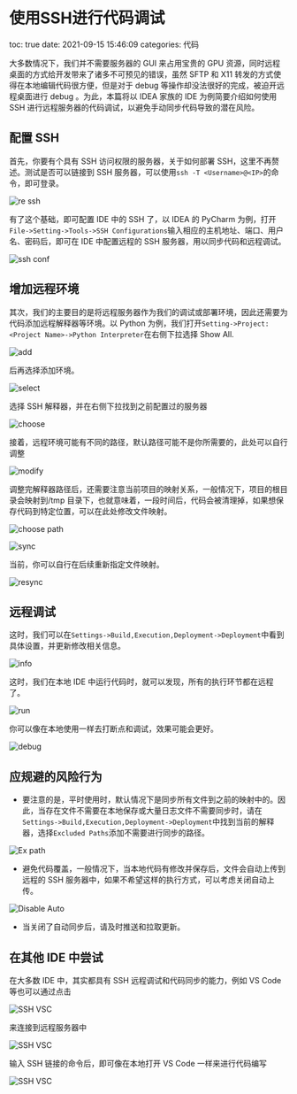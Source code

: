 # 使用SSH进行代码调试
toc: true
date: 2021-09-15 15:46:09
categories: 代码


大多数情况下，我们并不需要服务器的 GUI 来占用宝贵的 GPU 资源，同时远程桌面的方式给开发带来了诸多不可预见的错误，虽然 SFTP 和 X11 转发的方式使得在本地编辑代码很方便，但是对于 debug 等操作却没法很好的完成，被迫开远程桌面进行 debug 。为此，本篇将以 IDEA 家族的 IDE 为例简要介绍如何使用 SSH 进行远程服务器的代码调试，以避免手动同步代码导致的潜在风险。

<!-- more -->

## 配置 SSH

首先，你要有个具有 SSH 访问权限的服务器，关于如何部署 SSH，这里不再赘述。测试是否可以链接到 SSH 服务器，可以使用`ssh -T <Username>@<IP>`的命令，即可登录。

![re ssh](https://raw.githubusercontent.com/Waynehfut/blog/img/img20210915164533.png)

有了这个基础，即可配置 IDE 中的 SSH 了，以 IDEA 的 PyCharm 为例，打开`File->Setting->Tools->SSH Configurations`输入相应的主机地址、端口、用户名、密码后，即可在 IDE 中配置远程的 SSH 服务器，用以同步代码和远程调试。

![ssh conf](https://raw.githubusercontent.com/Waynehfut/blog/img/img20210915164347.png)

## 增加远程环境

其次，我们的主要目的是将远程服务器作为我们的调试或部署环境，因此还需要为代码添加远程解释器等环境。以 Python 为例，我们打开`Setting->Project:<Project Name>->Python Interpreter`在右侧下拉选择 Show All.

![add](https://raw.githubusercontent.com/Waynehfut/blog/img/img20210915165246.png)

后再选择添加环境。

![select](https://raw.githubusercontent.com/Waynehfut/blog/img/img20210915165327.png)

选择 SSH 解释器，并在右侧下拉找到之前配置过的服务器

![choose](https://raw.githubusercontent.com/Waynehfut/blog/img/img20210915165409.png)

接着，远程环境可能有不同的路径，默认路径可能不是你所需要的，此处可以自行调整

![modify](https://raw.githubusercontent.com/Waynehfut/blog/img/img20210915165522.png)

调整完解释器路径后，还需要注意当前项目的映射关系，一般情况下，项目的根目录会映射到/tmp 目录下，也就意味着，一段时间后，代码会被清理掉，如果想保存代码到特定位置，可以在此处修改文件映射。

![choose path](https://raw.githubusercontent.com/Waynehfut/blog/img/img20210915165651.png)

![sync](https://raw.githubusercontent.com/Waynehfut/blog/img/img20210915165849.png)

当前，你可以自行在后续重新指定文件映射。

![resync](https://raw.githubusercontent.com/Waynehfut/blog/img/img20210915165931.png)

## 远程调试

这时，我们可以在`Settings->Build,Execution,Deployment->Deployment`中看到具体设置，并更新修改相关信息。

![info](https://raw.githubusercontent.com/Waynehfut/blog/img/img20210915170056.png)

这时，我们在本地 IDE 中运行代码时，就可以发现，所有的执行环节都在远程了。

![run](https://raw.githubusercontent.com/Waynehfut/blog/img/img20210915170408.png)

你可以像在本地使用一样去打断点和调试，效果可能会更好。

![debug](https://raw.githubusercontent.com/Waynehfut/blog/img/img20210915170500.png)

## 应规避的风险行为

- 要注意的是，平时使用时，默认情况下是同步所有文件到之前的映射中的。因此，当存在文件不需要在本地保存或大量日志文件不需要同步时，请在`Settings->Build,Execution,Deployment->Deployment`中找到当前的解释器，选择`Excluded Paths`添加不需要进行同步的路径。

![Ex path](https://raw.githubusercontent.com/Waynehfut/blog/img/img20210915170623.png)

- 避免代码覆盖，一般情况下，当本地代码有修改并保存后，文件会自动上传到远程的 SSH 服务器中，如果不希望这样的执行方式，可以考虑关闭自动上传。

![Disable Auto](https://raw.githubusercontent.com/Waynehfut/blog/img/img20210915170737.png)

- 当关闭了自动同步后，请及时推送和拉取更新。

## 在其他 IDE 中尝试

在大多数 IDE 中，其实都具有 SSH 远程调试和代码同步的能力，例如 VS Code 等也可以通过点击

![SSH VSC](https://raw.githubusercontent.com/Waynehfut/blog/img/img20210915171048.png)

来连接到远程服务器中

![SSH VSC](https://raw.githubusercontent.com/Waynehfut/blog/img/img20210915171121.png)

输入 SSH 链接的命令后，即可像在本地打开 VS Code 一样来进行代码编写

![SSH VSC](https://raw.githubusercontent.com/Waynehfut/blog/img/img20210915171241.png)
